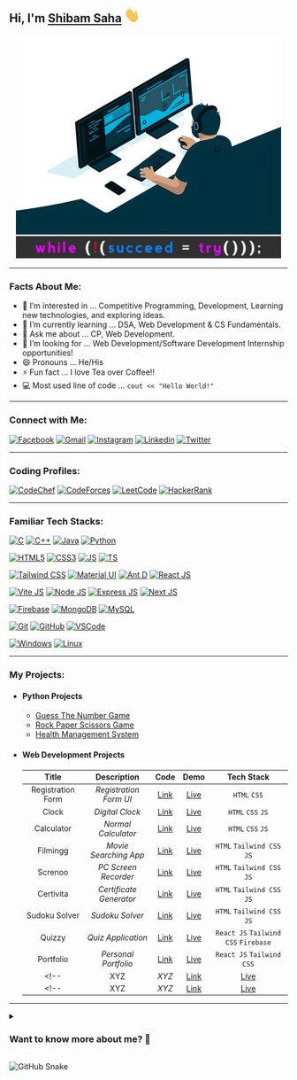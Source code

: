 ## Hi, I'm [Shibam Saha](https://github.com/s4shibam/s4shibam/raw/main/resume/Shibam_Saha_Resume.pdf) <img src="./media/hello.gif" width="28px" alt="👋">

<div align="center">
  <img src="./media/coding.gif" width="480" height="360"/>
</div>
<div align="center">
  <img src="./media/quote.jpg" width="480" height="40"/>
</div>

<hr>

### Facts About Me:
- 👀 I’m interested in ... Competitive Programming, Development, Learning new technologies, and exploring ideas.
- 🌱 I’m currently learning ... DSA, Web Development &  CS Fundamentals.
- 💬 Ask me about ... CP, Web Development.
- 💞️ I’m looking for ... Web Development/Software Development Internship opportunities!
- 😄 Pronouns ... He/His
- ⚡ Fun fact ... I love Tea over Coffee!!
- 💻 Most used line of code ... `cout << "Hello World!"`

<hr>

### Connect with Me:

[![Facebook](https://img.shields.io/badge/Facebook-1877F2?style=for-the-badge&logo=facebook&logoColor=white)](https://facebook.com/s4shibam)
[![Gmail](https://img.shields.io/badge/Gmail-D14836?style=for-the-badge&logo=gmail&logoColor=white)](https://mail.google.com/mail/u/0/?fs=1&tf=cm&to=s4shibam@gmail.com)
[![Instagram](https://img.shields.io/badge/Instagram-E4405F?style=for-the-badge&logo=instagram&logoColor=white)](https://instagram.com/s4shibam)
[![Linkedin](https://img.shields.io/badge/LinkedIn-0077B5?style=for-the-badge&logo=linkedin&logoColor=white)](https://www.linkedin.com/in/s4shibam)
[![Twitter](https://img.shields.io/badge/Twitter-1DA1F2?style=for-the-badge&logo=twitter&logoColor=white)](https://twitter.com/s4shibam) 
<hr>

### Coding Profiles:

[![CodeChef](https://img.shields.io/badge/CodeChef-5B4638?style=for-the-badge&logo=CodeChef&logoColor=white)](https://www.codechef.com/users/s4shibam)
[![CodeForces](https://img.shields.io/badge/Codeforces-1F8ACB?style=for-the-badge&logo=Codeforces&logoColor=black)](https://codeforces.com/profile/s4shibam)
[![LeetCode](https://img.shields.io/badge/LeetCode-FFA116?style=for-the-badge&logo=LeetCode&logoColor=black)](https://leetcode.com/s4shibam)
[![HackerRank](https://img.shields.io/badge/HackerRank-00EA64?style=for-the-badge&logo=HackerRank&logoColor=black)](https://www.hackerrank.com/s4shibam)

<hr>

### Familiar Tech Stacks:

[![C](https://img.shields.io/badge/C-A8B9CC?style=for-the-badge&logo=C&logoColor=white)](#)
[![C++](https://img.shields.io/badge/C%2B%2B-00599C?style=for-the-badge&logo=C%2B%2B&logoColor=white)](#)
[![Java](https://img.shields.io/badge/java-F89820?style=for-the-badge&logo=CoffeeScript&logoColor=white)](#)
[![Python](https://img.shields.io/badge/Python-FFD43B?style=for-the-badge&logo=Python&logoColor=black)](#)

[![HTML5](https://img.shields.io/badge/HTML5-E34F26?style=for-the-badge&logo=HTML5&logoColor=white)](#)
[![CSS3](https://img.shields.io/badge/CSS3-1572B6?style=for-the-badge&logo=CSS3&logoColor=white)](#)
[![JS](https://img.shields.io/badge/JavaScript-F7DF1E?style=for-the-badge&logo=JavaScript&logoColor=black)](#)
[![TS](https://img.shields.io/badge/TypeScript-3178C6?style=for-the-badge&logo=typescript&logoColor=white)](#)

[![Tailwind CSS](https://img.shields.io/badge/Tailwind%20CSS-06B6D4?style=for-the-badge&logo=tailwindcss&logoColor=black)](#)
[![Material UI](https://img.shields.io/badge/Material%20UI-007FFF?style=for-the-badge&logo=MUI&logoColor=black)](#)
[![Ant D](https://img.shields.io/badge/Ant%20Design-0170FE?style=for-the-badge&logo=antdesign&logoColor=black)](#)
[![React JS](https://img.shields.io/badge/React.js-61DAFB?style=for-the-badge&logo=React&logoColor=black)](#)

[![Vite JS](https://img.shields.io/badge/Vite.js-646CFF?style=for-the-badge&logo=Vite&logoColor=white)](#)
[![Node JS](https://img.shields.io/badge/Node.js-339933?style=for-the-badge&logo=Node.js&logoColor=white)](#)
[![Express JS](https://img.shields.io/badge/Express.js-000000?style=for-the-badge&logo=express&logoColor=white)](#)
[![Next JS](https://img.shields.io/badge/next.js-000000?style=for-the-badge&logo=nextdotjs&logoColor=white)](#)

[![Firebase](https://img.shields.io/badge/Firebase-FFCA28?style=for-the-badge&logo=Firebase&logoColor=black)](#)
[![MongoDB](https://img.shields.io/badge/MongoDB-4EA94B?style=for-the-badge&logo=mongodb&logoColor=black)](#)
[![MySQL](https://img.shields.io/badge/MySQL-4479A1?style=for-the-badge&logo=MySQL&logoColor=white)](#)

[![Git](https://img.shields.io/badge/Git-F05032?style=for-the-badge&logo=git&logoColor=white)](#)
[![GitHub](https://img.shields.io/badge/GitHub-181717?style=for-the-badge&logo=Github&logoColor=white)](#)
[![VSCode](https://img.shields.io/badge/Visual_Studio_Code-007ACC?style=for-the-badge&logo=visual%20studio%20code&logoColor=white)](#)

[![Windows](https://img.shields.io/badge/Windows-0078D6?style=for-the-badge&logo=Windows&logoColor=white)](#)
[![Linux](https://img.shields.io/badge/Linux-FCC624?style=for-the-badge&logo=Linux&logoColor=black)](#)

<hr>

### My Projects:
- #### Python Projects
  - [Guess The Number Game](https://github.com/s4shibam/Python-Programming/tree/master/15.%20Mini%20Projects/Guess%20The%20Number)
  - [Rock Paper Scissors Game](https://github.com/s4shibam/Python-Programming/tree/master/15.%20Mini%20Projects/Rock%20Paper%20Scissors)
  - [Health Management System](https://github.com/s4shibam/Python-Programming/tree/master/15.%20Mini%20Projects/Health%20Management%20System)

- #### Web Development Projects
    |     **Title**     |     **Description**     |                              **Code**                               |                       **Demo**                        |            **Tech Stack**            |
    | :---------------: | :---------------------: | :-----------------------------------------------------------------: | :---------------------------------------------------: | :----------------------------------: |
    | Registration Form | _Registration Form UI_  |      [Link](https://github.com/s4shibam/Registration-Form-UI)       | [Live](https://s4shibam-registrationform.netlify.app) |             `HTML` `CSS`             |
    |       Clock       |     _Digital Clock_     |          [Link](https://github.com/s4shibam/Digital-Clock)          |   [Live](https://s4shibam-digitalclock.netlify.app)   |          `HTML` `CSS` `JS`           |
    |    Calculator     |   _Normal Calculator_   |           [Link](https://github.com/s4shibam/Calculator)            |    [Live](https://s4shibam-calculator.netlify.app)    |          `HTML` `CSS` `JS`           |
    |     Filmingg      |  _Movie Searching App_  |     [Link](https://github.com/s4shibam/Filmingg-Movie-Database)     |     [Live](https://s4shibam-filmingg.netlify.app)     |      `HTML` `Tailwind CSS` `JS`      |
    |      Screnoo      |  _PC Screen Recorder_   |   [Link](https://github.com/s4shibam/Screnoo-PC-Screen-Recorder)    |     [Live](https://s4shibam-screnoo.netlify.app)      |      `HTML` `Tailwind CSS` `JS`      |
    |     Certivita     | _Certificate Generator_ | [Link](https://github.com/s4shibam/Certivita-Certificate-Generator) |    [Live](https://s4shibam-certivita.netlify.app)     |      `HTML` `Tailwind CSS` `JS`      |
    |   Sudoku Solver   |     _Sudoku Solver_     |      [Link](https://github.com/s4shibam/Sudoku-Solver-Web-App)      |  [Live](https://s4shibam-sudoku-solver.netlify.app)   |      `HTML` `Tailwind CSS` `JS`      |
    |      Quizzy       |   _Quiz Application_    |     [Link](https://github.com/s4shibam/Quizzy-Quiz-Application)     |      [Live](https://s4shibam-quizzy.netlify.app)      | `React JS` `Tailwind CSS` `Firebase` |
    |     Portfolio     |  _Personal Portfolio_   |        [Link](https://github.com/s4shibam/Portfolio-Website)        |        [Live](https://shibamsaha.netlify.app)         |       `React JS` `Tailwind CSS`      |
    <!-- |     XYZ     |  _XYZ_   |        [Link](https://github.com/s4shibam/XYZ)        |        [Live](https://XYZ.netlify.app)         |       `xyz` `xyz`      | -->
    <!-- |     XYZ     |  _XYZ_   |        [Link](https://github.com/s4shibam/XYZ)        |        [Live](https://XYZ.netlify.app)         |       `xyz` `xyz`      | -->

<!-- 
- #### Web Development UI Projects
  - [Registration Form](https://s4shibam-registrationform.netlify.app)
  - [Digital Clock Web App](https://s4shibam-digitalclock.netlify.app)
  - [Calculator Web App](https://s4shibam-calculator.netlify.app)
 
- #### Web Development Mini Projects
  - [Filmingg - Movie Database](https://s4shibam-filmingg.netlify.app)
  - [Screnoo - Record PC Screen with Audio](https://s4shibam-screnoo.netlify.app)
  - [Certivita - Certificate Generator](https://s4shibam-certivita.netlify.app)
  - [Sudoku Solver - Backtracking Algorithm Visualizer](https://s4shibam-sudoku-solver.netlify.app)

- #### Web Development Semi-Major Projects
  - [Quizzy - Quiz Application](https://s4shibam-quizzy.netlify.app)
  - [Shibam Saha - Portfolio Website](https://shibamsaha.netlify.app) 

**For More Details** - Visit [Here](https://github.com/s4shibam/Developed-Projects).
-->

<hr>

<details>
<summary>
  <h3> Want to know more about me? 🤔 </h3>
</summary>

#### About
 
✒ I consider myself to be an ambitious dedicated computer science (B. Tech) student who has a strong understanding of web development, data structures and algorithms, and computer fundamentals.

✒ My passion for technology and competitive programming has developed my problem-solving, critical thinking, and attention to detail skills. I am highly motivated, optimistic, and proactive.
I am eager to take on new challenges and learn new skills. I constantly strive to improve and excel in computer science through coding competitions and personal projects. With strong technical skills and unwavering commitment to excellence, I am confident in my ability to make a significant impact in any team environment.

#### Github Stats
  
![Profile Views](https://komarev.com/ghpvc/?username=s4shibam&label=PROFILE+VIEWS)  

![GitHub Stats](https://github-readme-stats.vercel.app/api?username=s4shibam&count_private=true&theme=tokyonight&hide=contribs,prs)

#### Leetcode Stats
  
![LeetCode Stats](https://leetcode.card.workers.dev/s4shibam?theme=auto&font=baloo&extension=null)

</details>

![GitHub Snake](https://github.com/s4shibam/s4shibam/blob/output/github-contribution-grid-snake.svg)

<!-- 
External Credits:
 
Badge Credit: https://shields.io/
Logo Credit: https://simpleicons.org/
GitHub Stats: https://github.com/anuraghazra/github-readme-stats
Profile Views Counter: https://github.com/antonkomarev/github-profile-views-counter
-->
